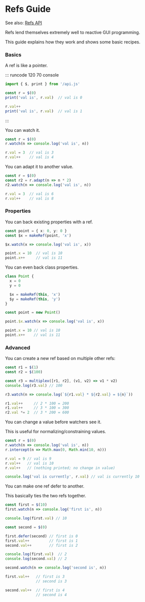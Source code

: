 # Refs Guide

See also: [Refs API](/api/refs.html)

Refs lend themselves extremely well to reactive GUI programming.

This guide explains how they work and shows some basic recipes.

### Basics

A ref is like a pointer.

::: runcode 120 70 console
```typescript
import { $, print } from '/api.js'

const r = $(0)
print('val is', r.val)  // val is 0

r.val++
print('val is', r.val)  // val is 1
```
:::

You can watch it.

```typescript
const r = $(0)
r.watch(n => console.log('val is', n))

r.val = 3  // val is 3
r.val++    // val is 4
```

You can adapt it to another value.

```typescript
const r = $(0)
const r2 = r.adapt(n => n * 2)
r2.watch(n => console.log('val is', n))

r.val = 3  // val is 6
r.val++    // val is 8
```

### Properties

You can back existing properties with a ref.

```typescript
const point = { x: 0, y: 0 }
const $x = makeRef(point, 'x')

$x.watch(x => console.log('val is', x))

point.x = 10  // val is 10
point.x++     // val is 11
```

You can even back class properties.

```typescript
class Point {
  x = 0
  y = 0

  $x = makeRef(this, 'x')
  $y = makeRef(this, 'y')
}

const point = new Point()

point.$x.watch(x => console.log('val is', x))

point.x = 10 // val is 10
point.x++    // val is 11
```

### Advanced

You can create a new ref based on multiple other refs:

```typescript
const r1 = $(1)
const r2 = $(100)

const r3 = multiplex([r1, r2], (v1, v2) => v1 * v2)
console.log(r3.val) // 100

r3.watch(n => console.log(`${r1.val} * ${r2.val} = ${n}`))

r1.val++     // 2 * 100 = 200
r1.val++     // 3 * 100 = 300
r2.val *= 2  // 3 * 200 = 600
```

You can change a value before watchers see it.

This is useful for normalizing/constraining values.

```typescript
const r = $(0)
r.watch(n => console.log('val is', n))
r.intercept(n => Math.max(0, Math.min(10, n)))

r.val = 9 // val is 9
r.val++   // val is 10
r.val++   // (nothing printed; no change in value)

console.log('val is currently', r.val) // val is currently 10
```

You can make one ref defer to another.

This basically ties the two refs together.

```typescript
const first = $(10)
first.watch(n => console.log('first is', n))

console.log(first.val) // 10

const second = $(0)

first.defer(second) // first is 0
first.val++         // first is 1
second.val++        // first is 2

console.log(first.val)  // 2
console.log(second.val) // 2

second.watch(n => console.log('second is', n))

first.val++   // first is 3
              // second is 3

second.val++  // first is 4
              // second is 4
```
